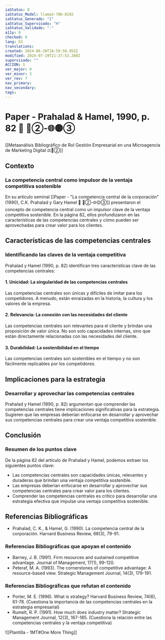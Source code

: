 ```yaml
---
iaStatus: 8
iaStatus_Model: llama3-70b-8192
iaStatus_Generado: "I"
iaStatus_Supervisado: "H"
iaStatus_Validado: "-"
a11y: 0
checked: 0
lang: ES
translations: 
created: 2024-06-20T18:59:58.955Z
modified: 2024-07-19T21:37:53.260Z
supervisado: ""
ACCION: S
ver_major: 0
ver_minor: 3
ver_rev: 7
nav_primary: 
nav_secondary: 
tags:
---
```

# Paper - Prahalad & Hamel, 1990, p. 82 🔬 🔴②-🌐🟡③

[[Metaanálisis Bibliográfico de Rol Gestión Empresarial en una Microagencia de Marketing Digital ⚖️🔴②]]

## Contexto
### La competencia central como impulsor de la ventaja competitiva sostenible

En su artículo seminal [[Paper - "La competencia central de la corporación" (1990), C.K. Prahalad y Gary Hamel 🔬 🔴②-🌐🟡③]] presentaron el concepto de competencia central como un impulsor clave de la ventaja competitiva sostenible. En la página 82, ellos profundizaron en las características de las competencias centrales y cómo pueden ser aprovechadas para crear valor para los clientes.

## Características de las competencias centrales
### Identificando las claves de la ventaja competitiva

Prahalad y Hamel (1990, p. 82) identifican tres características clave de las competencias centrales:

#### 1. **Unicidad**: La singularidad de las competencias centrales

Las competencias centrales son únicas y difíciles de imitar para los competidores. A menudo, están enraizadas en la historia, la cultura y los valores de la empresa.

#### 2. **Relevancia**: La conexión con las necesidades del cliente

Las competencias centrales son relevantes para el cliente y brindan una proposición de valor única. No son solo capacidades internas, sino que están directamente relacionadas con las necesidades del cliente.

#### 3. **Durabilidad**: La sostenibilidad en el tiempo

Las competencias centrales son sostenibles en el tiempo y no son fácilmente replicables por los competidores.

## Implicaciones para la estrategia
### Desarrollar y aprovechar las competencias centrales

Prahalad y Hamel (1990, p. 82) argumentan que comprender las competencias centrales tiene implicaciones significativas para la estrategia. Sugieren que las empresas deberían enfocarse en desarrollar y aprovechar sus competencias centrales para crear una ventaja competitiva sostenible.

## Conclusión
### Resumen de los puntos clave

De la página 82 del artículo de Prahalad y Hamel, podemos extraer los siguientes puntos clave:

* Las competencias centrales son capacidades únicas, relevantes y duraderas que brindan una ventaja competitiva sostenible.
* Las empresas deberían enfocarse en desarrollar y aprovechar sus competencias centrales para crear valor para los clientes.
* Comprender las competencias centrales es crítico para desarrollar una estrategia efectiva que impulse una ventaja competitiva sostenible.

## Referencias Bibliográficas

* Prahalad, C. K., & Hamel, G. (1990). La competencia central de la corporación. Harvard Business Review, 68(3), 79-91.

### Referencias Bibliográficas que apoyan el contenido

* Barney, J. B. (1991). Firm resources and sustained competitive advantage. Journal of Management, 17(1), 99-120.
* Peteraf, M. A. (1993). The cornerstones of competitive advantage: A resource-based view. Strategic Management Journal, 14(3), 179-191.

### Referencias Bibliográficas que refutan el contenido

* Porter, M. E. (1996). What is strategy? Harvard Business Review, 74(6), 61-78. (Cuestiona la importancia de las competencias centrales en la estrategia empresarial)
* Rumelt, R. P. (1991). How much does industry matter? Strategic Management Journal, 12(3), 167-185. (Cuestiona la relación entre las competencias centrales y la ventaja competitiva)

![[Plantilla - 1MT#One More Thing]]